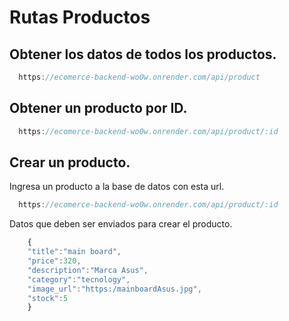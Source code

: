 # Rutas Productos

## Obtener los datos de todos los productos.

```js title="GET"
  https://ecomerce-backend-wo0w.onrender.com/api/product
```
## Obtener un producto por ID.

```js title="GET"
  https://ecomerce-backend-wo0w.onrender.com/api/product/:id
```
## Crear un producto.

 Ingresa un producto a la base de datos con esta url.

```js title="POST"
  https://ecomerce-backend-wo0w.onrender.com/api/product/:id
```
Datos que deben ser enviados para crear el producto.

```js title="Body"
    {
    "title":"main board",
    "price":320,
    "description":"Marca Asus",
    "category":"tecnology",
    "image_url":"https:/mainboardAsus.jpg",
    "stock":5
    }
```